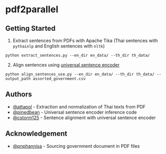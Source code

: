 # pdf2parallel

## Getting Started

1. Extract sentences from PDFs with Apache Tika (Thai sentences with `pythainlp` and English sentences with `nltk`)

```
python extract_sentences.py --en_dir en_data/ --th_dir th_data/
```

2. Align sentences using [universal sentence encoder](https://tfhub.dev/google/universal-sentence-encoder/1)

```
python align_sentences_use.py --en_dir en_data/ --th_dir th_data/ --output_path assorted_government.csv
```

## Authors

* [@attapol](https://github.com/attapol) - Extraction and normalization of Thai texts from PDF
* [@pinedbean](https://github.com/pinedbean) - Universal sentence encoder inference code
* [@cstorm125](https://github.com/cstorm125/) - Sentence alignment with universal sentence encoder

## Acknowledgement
* [@pnphannisa](https://github.com/pnphannisa) - Sourcing government document in PDF files